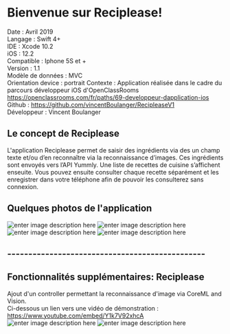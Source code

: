 # Bienvenue sur Reciplease!

Date : Avril 2019  
Langage : Swift 4+  
IDE : Xcode 10.2  
iOS : 12.2  
Compatible : Iphone 5S et +  
Version : 1.1    
Modèle de données : MVC  
Orientation device : portrait
Contexte : Application réalisée dans le cadre du parcours développeur iOS d'OpenClassRooms  
https://openclassrooms.com/fr/paths/69-developpeur-dapplication-ios  
Github : https://github.com/vincentBoulanger/RecipleaseV1  
Développeur : Vincent Boulanger  

## Le concept de Reciplease

L'application Reciplease permet de saisir des ingrédients via des un champ texte et/ou d’en reconnaître via la reconnaissance d’images. Ces ingrédients sont envoyés vers l’API Yummly. Une liste de recettes de cuisine s’affichent enseuite. Vous pouvez ensuite consulter chaque recette séparément et les enregistrer dans votre téléphone afin de pouvoir les consulterez sans connexion.


## Quelques photos de l'application 

![enter image description here](https://lh3.googleusercontent.com/W3pJFQiy7P591P3rwXcKWDQ2GlD8oxDnTsvSds2e0dDTVv2b1IopsHQ_GNXOSOpL8PdItCsDn74E)
![enter image description here](https://lh3.googleusercontent.com/PwBChZSpTjCVI04BtvpUxUUt2S2Cf3MX2Po6ffOJc92qWunhI4NUlAlioS8pOm7ddoty07uDFX7K)
![enter image description here](https://lh3.googleusercontent.com/1mIIRcXkQSitqLWnmsx1GopREJibe6LTPrhbi7xM6TGGFNOVuuEDcm0vmI9I8RN_-VEmHochctJL)
![enter image description here](https://lh3.googleusercontent.com/jz7ilwU5Swyd2FioqSRskQMOKHfTYerCr9ZemyBvv6wByGQn2zc0RcirfVofU7iiuIVl1TPbkMaC)

## -----------------------------------------------


## Fonctionnalités supplémentaires: Reciplease

Ajout d'un controller permettant la reconnaissance d'image via CoreML and Vision.   
Ci-dessous un lien vers une vidéo de démonstration :  
https://www.youtube.com/embed/Y1k7V92xhcA   
![enter image description here](https://lh3.googleusercontent.com/ss0LpM1kjv8JbvgCrbSWrErL7izH0GMsQqsTirKD7uBNkFx_zpzDqLiWwgZdxNoP4OMnSFOJbeF_)
![enter image description here](https://lh3.googleusercontent.com/8vZX3Q5xvKe-ePRmTfyrLgL4af-vFshMQqzfZhR_kYi90ipdrtU4zVdHG6IQD4yE44GsOLCCFMB8)



